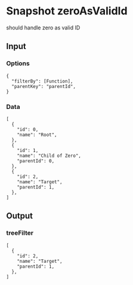 # Snapshot zeroAsValidId

should handle zero as valid ID

## Input

### Options
```json5
{
  "filterBy": [Function],
  "parentKey": "parentId",
}
```

### Data
```json5
[
  {
    "id": 0,
    "name": "Root",
  },
  {
    "id": 1,
    "name": "Child of Zero",
    "parentId": 0,
  },
  {
    "id": 2,
    "name": "Target",
    "parentId": 1,
  },
]
```

## Output

### treeFilter
```json5
[
  {
    "id": 2,
    "name": "Target",
    "parentId": 1,
  },
]
```